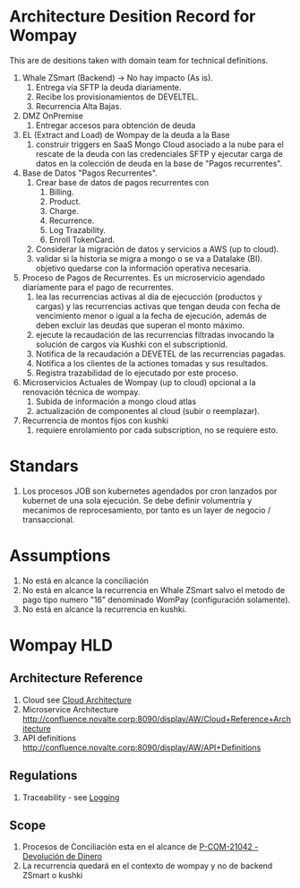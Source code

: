 # Architecture Desition Record for Wompay
This are de desitions taken with domain team for technical definitions.

1. Whale ZSmart (Backend) -> No hay impacto (As is).
    1. Entrega vía SFTP la deuda diariamente.
    1. Recibe los provisionamientos de DEVELTEL.
    1. Recurrencia Alta Bajas.
1. DMZ OnPremise
    1. Entregar accesos para obtención de deuda
1. EL (Extract and Load) de Wompay de la deuda a la Base
    1. construir triggers en SaaS Mongo Cloud asociado a la nube para el rescate de la deuda con las credenciales SFTP y ejecutar carga de datos en la colección de deuda en la base de "Pagos recurrentes".
1.  Base de  Datos "Pagos Recurrentes".
    1. Crear base de datos de pagos recurrentes con
        1. Billing.
        1. Product.
        1. Charge.
        1. Recurrence.
        1. Log Trazability.
        1. Enroll TokenCard.
    1. Considerar la migración de datos y servicios a AWS (up to cloud).
    1. validar si la historia se migra a mongo o se va a Datalake (BI). objetivo quedarse con la información operativa necesaria.
1. Proceso de Pagos de Recurrentes.
    Es un microservicio agendado diariamente para el pago de recurrentes.
    1. lea las recurrencias activas al dia de ejecucción (productos y cargas) y las recurrencias activas que tengan deuda con fecha de vencimiento menor o igual a la fecha de ejecución, además de deben excluir las deudas que superan el monto máximo.
    1. ejecute la recaudación de las recurrencias filtradas invocando la solución de cargos vía Kushki con el subscriptionid.
    1. Notifica de la recaudación a DEVETEL de las recurrencias pagadas.
    1. Notifica a los clientes de la actiones tomadas y sus resultados.
    1. Registra trazabilidad de lo ejecutado por este proceso.
1. Microservicios Actuales de Wompay (up to cloud) opcional a la renovación técnica de wompay. 
    1. Subida de información a mongo cloud atlas
    1. actualización de componentes al cloud (subir o reemplazar).
1.  Recurrencia de montos fijos con kushki
    1. requiere enrolamiento por cada subscription, no se requiere esto.

# Standars
1. Los procesos JOB son kubernetes agendados por cron lanzados por kubernet de una sola ejecución. Se debe definir volumentría y mecanimos de reprocesamiento, por tanto es un layer de negocio / transaccional.


# Assumptions
1. No está en alcance la conciliación
1. No está en alcance la recurrencia en Whale ZSmart salvo el metodo de pago tipo numero "16" denominado WomPay (configuración solamente).
1. No está en alcance la recurrencia en kushki.

# Wompay HLD
## Architecture Reference
1. Cloud see [Cloud Architecture](http://confluence.novalte.corp:8090/display/AW/Cloud+Reference+Architecture)
1. Microservice Architecture 
http://confluence.novalte.corp:8090/display/AW/Cloud+Reference+Architecture
1. API definitions 
http://confluence.novalte.corp:8090/display/AW/API+Definitions

## Regulations
1. Traceability - see [Logging](http://confluence.novalte.corp:8090/display/AW/Logging+Regulation)


## Scope
1. Procesos de Conciliación esta en el alcance de [P-COM-21042 - Devolución de Dinero](http://confluence.novalte.corp:8090/pages/viewpage.action?pageId=208354063)
1. La recurrencia quedará en el contexto de wompay y no de backend ZSmart o kushki
